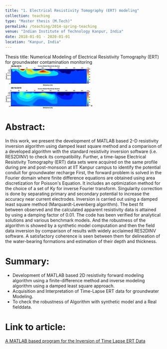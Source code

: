 ```yaml
---
title: "1. Electrical Resistivity Tomography (ERT) modeling" 
collection: teaching
type: "Master thesis (M.Tech)"
permalink: /teaching/2014-spring-teaching
venue: "Indian Institute of Technology Kanpur, India"
date: 2018-01-01 - 2020-01-01
location: "Kanpur, India"
---
```


Thesis title: Numerical Modeling of Electrical Resistivity Tomography (ERT) for groundwater contamination monitoring
<br/><img src='/images/resistivity.jpg'>"

Abstract:
======
In this work, we present the development of MATLAB based 2-D resistivity inversion algorithm using damped least square method and a comparison of a developed algorithm with the standard resistivity inversion software (i.e. RES2DINV) to check its compatibility. Further, a time-lapse Electrical Resistivity Tomography (ERT) data sets were acquired on the same profile during pre and post-monsoon at IIT Kanpur campus to identify the potential conduit for groundwater recharge First, the forward problem is solved in the Fourier domain where finite difference equations are obtained using area discretization for Poisson's Equation. It includes an optimization method for the choice of a set of Ky for inverse Fourier transform. Singularity correction is done by separating primary and secondary potential to increase the accuracy near current electrodes. Inversion is carried out using a damped least square method (Marquardt-Levenberg algorithm). The best fit between observed and the calculated apparent resistivity data is attained by using a damping factor of 0.01. The code has been verified for analytical solutions and various benchmark models. And the robustness of the algorithm is showed by a synthetic model computation and then the field data inversion by comparison of results with widely acclaimed RES2DINV software. A satisfactory coherence is seen between them for delineation of the water-bearing formations and estimation of their depth and thickness.

Summary:
======
- Development of MATLAB based 2D resistivity forward modeling algorithm using a finite-difference method and inverse modeling algorithm using a damped least square approach.
- Acquisition and Interpretation of Time-Lapse ERT data for groundwater Modeling.
- To check the robustness of Algorithm with synthetic model and a Real fielddata.

Link to article:
======
[A MATLAB based program for the Inversion of Time Lapse ERT Data](https://www.researchgate.net/publication/348548255_A_MATLAB_based_program_for_the_Inversion_of_Time_Lapse_ERT_Data)
